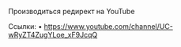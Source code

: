 Производиться редирект на YouTube

Ссылки:
• https://www.youtube.com/channel/UC-wRyZT4ZugYLoe_xF9JcqQ
